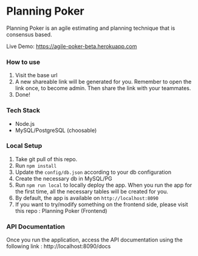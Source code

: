 # Planning Poker

Planning Poker is an agile estimating and planning technique that is consensus based.

Live Demo: https://agile-poker-beta.herokuapp.com

### How to use
1. Visit the base url
2. A new shareable link will be generated for you. Remember to open the link once, to become admin. Then share the link with your teammates.
3. Done!

### Tech Stack
- Node.js
- MySQL/PostgreSQL (choosable)

### Local Setup
1. Take  git pull of this repo.
2. Run ```npm install```
3. Update the ```config/db.json```  according to your db configuration
4. Create the necessary db in MySQL/PG
4. Run ```npm run local``` to locally deploy the app. When you run the app for the first time, all the necessary tables will be created for you.
5. By default, the app is available on ```http://localhost:8090```
6. If you want to try/modify something on the frontend side, please visit this repo : Planning Poker (Frontend)

### API Documentation
Once you run the application, access the API documentation using the following link : http://localhost:8090/docs

